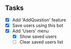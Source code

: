 <!-- ROADMAP -->
## Tasks

- [x] Add 'AddQuestion' feature
- [x] Save users using this bot
- [x] Add 'Users' menu
    - [x] Show saved users
    - [ ] Clear saved users list
